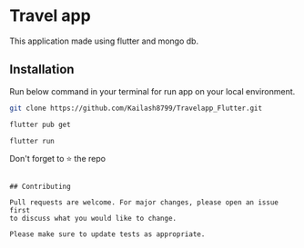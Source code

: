 # Travel app

This application made using flutter and mongo db.

## Installation

Run below command in your terminal for run app on your local environment.

```bash
git clone https://github.com/Kailash8799/Travelapp_Flutter.git
```
```bash
flutter pub get
```
```bash
flutter run
```
Don't forget to ⭐ the repo

```

## Contributing

Pull requests are welcome. For major changes, please open an issue first
to discuss what you would like to change.

Please make sure to update tests as appropriate.

